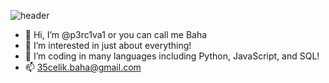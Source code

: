 ![header](https://capsule-render.vercel.app/api?color=auto)
- 👋 Hi, I’m @p3rc1va1 or you can call me Baha
- 👀 I’m interested in just about everything!
- 🌱 I’m coding in many languages including Python, JavaScript, and SQL!
- 📫 35celik.baha@gmail.com
